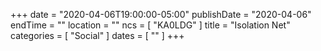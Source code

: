+++
date = "2020-04-06T19:00:00-05:00"
publishDate = "2020-04-06"
endTime = ""
location = ""
ncs = [ "KA0LDG" ]
title = "Isolation Net"
categories = [ "Social" ]
dates = [ "" ]
+++
